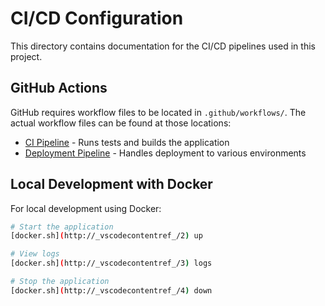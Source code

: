# CI/CD Configuration

This directory contains documentation for the CI/CD pipelines used in this project.

## GitHub Actions

GitHub requires workflow files to be located in `.github/workflows/`. The actual workflow files can be found at those locations:

- [CI Pipeline](../../.github/workflows/ci.yml) - Runs tests and builds the application
- [Deployment Pipeline](../../.github/workflows/deploy.yml) - Handles deployment to various environments

## Local Development with Docker

For local development using Docker:

```bash
# Start the application
[docker.sh](http://_vscodecontentref_/2) up

# View logs
[docker.sh](http://_vscodecontentref_/3) logs

# Stop the application
[docker.sh](http://_vscodecontentref_/4) down